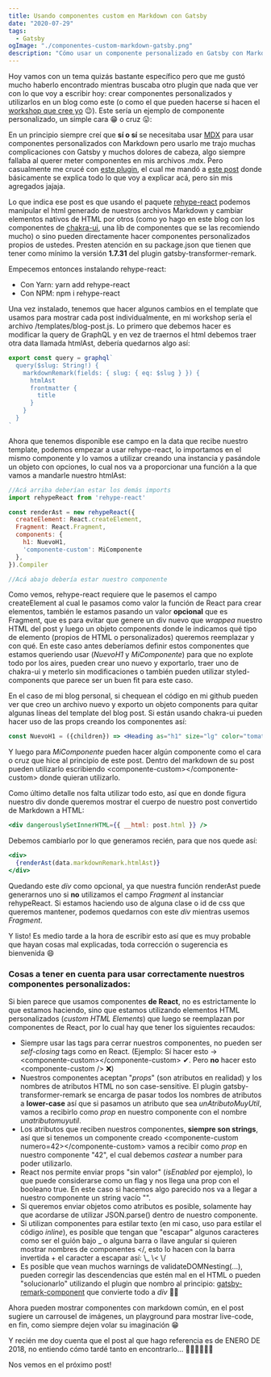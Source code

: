 ```yaml
---
title: Usando componentes custom en Markdown con Gatsby
date: "2020-07-29"
tags:
  - Gatsby
ogImage: "./componentes-custom-markdown-gatsby.png"
description: "Cómo usar un componente personalizado en Gatsby con Markdown"
---
```


Hoy vamos con un tema quizás bastante específico pero que me gustó mucho haberlo encontrado mientras buscaba otro 
plugin que nada que ver con lo que voy a escribir hoy: crear componentes personalizados y utilizarlos en 
un blog como este (o como el que pueden hacerse si hacen el [workshop que cree yo](https://gatsby-workshop.netlify.app) 😉). Este sería un ejemplo de componente personalizado, un simple cara 😁 o cruz 😛:

<cara-o-cruz></cara-o-cruz>

En un principio siempre creí que **sí o sí** se necesitaba usar [MDX](https://mdxjs.com/) para usar componentes personalizados con Markdown pero usarlo me trajo muchas complicaciones con Gatsby y muchos dolores de cabeza, algo siempre fallaba al querer meter componentes en mis archivos <inline-code>.mdx</inline-code>. Pero casualmente me crucé con [este plugin](https://www.gatsbyjs.org/packages/gatsby-remark-component/), el cual me mandó a [este post](https://using-remark.gatsbyjs.org/custom-components/) donde básicamente se explica todo lo que voy a explicar acá, pero sin mis agregados jajaja.

Lo que indica ese post es que usando el paquete [<inline-code>rehype-react</inline-code>](https://github.com/rehypejs/rehype-react) podemos manipular el html generado de nuestros archivos Markdown y cambiar elementos nativos de HTML por otros (como yo hago en este blog con los componentes de [chakra-ui](https://chakra-ui.com), una lib de componentes que se las recomiendo mucho) o sino pueden directamente hacer componentes personalizados propios de ustedes. Presten atención en su <inline-code>package.json</inline-code> que tienen que tener como mínimo la versión **1.7.31** del plugin <inline-code>gatsby-transformer-remark</inline-code>.

Empecemos entonces instalando <inline-code>rehype-react</inline-code>:

- Con Yarn: <inline-code>yarn add rehype-react</inline-code>
- Con NPM: <inline-code>npm i rehype-react</inline-code>

Una vez instalado, tenemos que hacer algunos cambios en el template que usamos para mostrar cada post individualmente, en mi workshop sería el archivo <inline-code>/templates/blog-post.js</inline-code>. Lo primero que debemos hacer es modificar la query de GraphQL y en vez de traernos el <inline-code>html</inline-code> debemos traer otra data llamada <inline-code>htmlAst</inline-code>, debería quedarnos algo así:

```jsx
export const query = graphql`
  query($slug: String!) {
    markdownRemark(fields: { slug: { eq: $slug } }) {
      htmlAst
      frontmatter {
        title
      }
    }
  }
`
```

Ahora que tenemos disponible ese campo en la data que recibe nuestro template, podemos empezar a usar <inline-code>rehype-react</inline-code>, lo importamos en el mismo componente y lo vamos a utilizar creando una instancia y pasándole un objeto con opciones, lo cual nos va a proporcionar una función a la que vamos a mandarle nuestro <inline-code>htmlAst</inline-code>:

```jsx
//Acá arriba deberían estar los demás imports
import rehypeReact from 'rehype-react'

const renderAst = new rehypeReact({
  createElement: React.createElement,
  Fragment: React.Fragment,
  components: {
    h1: NuevoH1,
    'componente-custom': MiComponente
  },
}).Compiler

//Acá abajo debería estar nuestro componente
```

Como vemos, <inline-code>rehype-react</inline-code> requiere que le pasemos el campo <inline-code>createElement</inline-code> al cual le pasamos como valor la función de React para crear elementos, también le estamos pasando un valor **opcional** que es <inline-code>Fragment</inline-code>, que es para evitar que genere un div nuevo que _wrappea_ nuestro HTML del post y luego un objeto <inline-code>components</inline-code> donde le indicamos qué tipo de elemento (propios de HTML o personalizados) queremos reemplazar y con qué. En este caso antes deberíamos definir estos componentes que estamos queriendo usar (_NuevoH1_ y _MiComponente_) para que no explote todo por los aires, pueden crear uno nuevo y exportarlo, traer uno de chakra-ui y meterlo sin modificaciones o también pueden utilizar <inline-code>styled-components</inline-code> que parece ser un buen fit para este caso.

En el caso de mi blog personal, si chequean el código en mi github pueden ver que creo un archivo nuevo y exporto un objeto components para quitar algunas líneas del template del blog post. Si están usando <inline-code>chakra-ui</inline-code> pueden hacer uso de las props creando los componentes así:

```jsx
const NuevoH1 = ({children}) => <Heading as="h1" size="lg" color="tomato">{children}</Heading>
```

Y luego para _MiComponente_ pueden hacer algún componente como el cara o cruz que hice al principio de este post. Dentro del markdown de su post pueden utilizarlo escribiendo <inline-code>\<componente-custom><\/componente-custom></inline-code> donde quieran utilizarlo.

Como último detalle nos falta utilizar todo esto, así que en donde figura nuestro div donde queremos mostrar el cuerpo de nuestro post convertido de Markdown a HTML:

```jsx
<div dangerouslySetInnerHTML={{ __html: post.html }} />
```

Debemos cambiarlo por lo que generamos recién, para que nos quede así:

```jsx
<div>
  {renderAst(data.markdownRemark.htmlAst)}
</div>
```

Quedando este _div_ como opcional, ya que nuestra función <inline-code>renderAst</inline-code> puede generarnos uno si **no** utilizamos el campo _Fragment_ al instanciar <inline-code>rehypeReact</inline-code>. Si estamos haciendo uso de alguna clase o id de css que queremos mantener, podemos quedarnos con este _div_ mientras usemos _Fragment_.

Y listo! Es medio tarde a la hora de escribir esto así que es muy probable que hayan cosas mal explicadas, toda corrección o sugerencia es bienvenida 😄

### Cosas a tener en cuenta para usar correctamente nuestros componentes personalizados:

Si bien parece que usamos componentes **de React**, no es estrictamente lo que estamos haciendo, sino que estamos utilizando elementos HTML personalizados (_custom HTML Elements_) que luego se reemplazan por componentes de React, por lo cual hay que tener los siguientes recaudos:

- Siempre usar las tags para cerrar nuestros componentes, no pueden ser _self-closing_ tags como en React. (Ejemplo: Sí hacer esto -> <inline-code>\<componente-custom><\/componente-custom></inline-code> ✔. Pero **no** hacer esto <inline-code>\<componente-custom \/></inline-code> ❌)
- Nuestros componentes aceptan "_props_" (son atributos en realidad) y los nombres de atributos HTML no son case-sensitive. El plugin <inline-code>gatsby-transformer-remark</inline-code> se encarga de pasar todos los nombres de atributos a **lower-case** así que si pasamos un atributo que sea _unAtributoMuyUtil_, vamos a recibirlo como _prop_ en nuestro componente con el nombre _unatributomuyutil_.
- Los atributos que reciben nuestros componentes, **siempre son strings**, así que si tenemos un componente creado <inline-code>\<componente-custom numero=42><\/componente-custom></inline-code> vamos a recibir como _prop_ en nuestro componente <inline-code>"42"</inline-code>, el cual debemos _castear_ a number para poder utilizarlo.
- React nos permite enviar props "sin valor" (_isEnabled_ por ejemplo), lo que puede considerarse como un flag y nos llega una prop con el booleano <inline-code>true</inline-code>. En este caso si hacemos algo parecido nos va a llegar a nuestro componente un string vacío <inline-code>""</inline-code>.
- Si queremos enviar objetos como atributos es posible, solamente hay que acordarse de utilizar <inline-code>JSON.parse()</inline-code> dentro de nuestro componente.
- Si utilizan componentes para estilar texto (en mi caso, uso para estilar el código _inline_), es posible que tengan que "escapar" algunos caracteres como ser el guión bajo <inline-code>\_</inline-code> o alguna barra o llave angular si quieren mostrar nombres de componentes <inline-code>\<\/</inline-code>, esto lo hacen con la barra invertida + el caracter a escapar así: <inline-code>\\\_ \\\< \\\/</inline-code>
- Es posible que vean muchos warnings de <inline-code>validateDOMNesting(...)</inline-code>, pueden corregir las descendencias que estén mal en el HTML o pueden "solucionarlo" utilizando el plugin que nombro al principio: [gatsby-remark-component](https://www.gatsbyjs.org/packages/gatsby-remark-component/) que convierte todo a _div_ 🤷‍♂️

Ahora pueden mostrar componentes con markdown común, en el post sugiere un carrousel de imágenes, un playground para mostrar live-code, en fin, como siempre dejen volar su imaginación 😁

Y recién me doy cuenta que el post al que hago referencia es de ENERO DE 2018, no entiendo cómo tardé tanto en encontrarlo... 🤦‍♂️🤦‍♂️🤦‍♂️

Nos vemos en el próximo post!